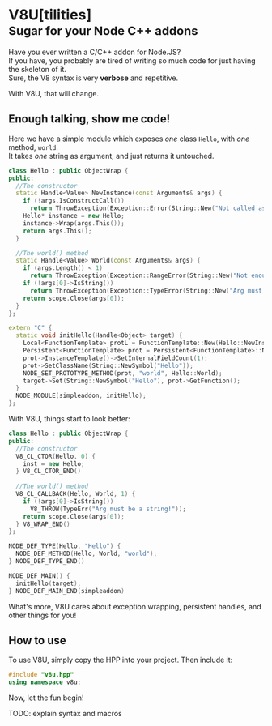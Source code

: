 # V8U[tilities]<br/><small>Sugar for your Node C++ addons</small>

Have you ever written a C/C++ addon for Node.JS?  
If you have, you probably are tired of writing so much
code for just having the skeleton of it.  
Sure, the V8 syntax is very **verbose** and repetitive.

With V8U, that will change.

## Enough talking, show me code!

Here we have a simple module which exposes _one_ class `Hello`, with _one_ method, `world`.  
It takes _one_ string as argument, and just returns it untouched.

```C++
class Hello : public ObjectWrap {
public:
  //The constructor
  static Handle<Value> NewInstance(const Arguments& args) {
    if (!args.IsConstructCall())
      return ThrowException(Exception::Error(String::New("Not called as constructor!")));
    Hello* instance = new Hello;
    instance->Wrap(args.This());
    return args.This();
  }

  //The world() method
  static Handle<Value> World(const Arguments& args) {
    if (args.Length() < 1)
      return ThrowException(Exception::RangeError(String::New("Not enough arguments!")));
    if (!args[0]->IsString())
      return ThrowException(Exception::TypeError(String::New("Arg must be a string!")));
    return scope.Close(args[0]);
  }
};

extern "C" {
  static void initHello(Handle<Object> target) {
    Local<FunctionTemplate> protL = FunctionTemplate::New(Hello::NewInstance);
    Persistent<FunctionTemplate> prot = Persistent<FunctionTemplate>::New(protL);
    prot->InstanceTemplate()->SetInternalFieldCount(1);
    prot->SetClassName(String::NewSymbol("Hello"));
    NODE_SET_PROTOTYPE_METHOD(prot, "world", Hello::World);
    target->Set(String::NewSymbol("Hello"), prot->GetFunction();
  }
  NODE_MODULE(simpleaddon, initHello);
};
```

With V8U, things start to look better:

```C++
class Hello : public ObjectWrap {
public:
  //The constructor
  V8_CL_CTOR(Hello, 0) {
    inst = new Hello;
  } V8_CL_CTOR_END()
  
  //The world() method
  V8_CL_CALLBACK(Hello, World, 1) {
    if (!args[0]->IsString())
      V8_THROW(TypeErr("Arg must be a string!"));
    return scope.Close(args[0]);
  } V8_WRAP_END()
};

NODE_DEF_TYPE(Hello, "Hello") {
  NODE_DEF_METHOD(Hello, World, "world");
} NODE_DEF_TYPE_END()

NODE_DEF_MAIN() {
  initHello(target);
} NODE_DEF_MAIN_END(simpleaddon)
```

What's more, V8U cares about exception wrapping, persistent handles, and other
things for you!

## How to use

To use V8U, simply copy the HPP into your project.
Then include it:

```C++
#include "v8u.hpp"
using namespace v8u;
```

Now, let the fun begin!

TODO: explain syntax and macros
